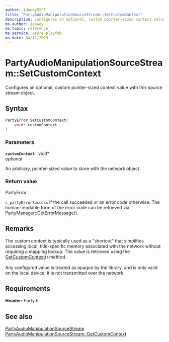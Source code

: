 ```yaml
---
author: jdeweyMSFT
title: "PartyAudioManipulationSourceStream::SetCustomContext"
description: Configures an optional, custom pointer-sized context value with this source stream object.
ms.author: jdewey
ms.topic: reference
ms.service: azure-playfab
ms.date: 04/11/2023
---
```


# PartyAudioManipulationSourceStream::SetCustomContext  

Configures an optional, custom pointer-sized context value with this source stream object.  

## Syntax  
  
```cpp
PartyError SetCustomContext(  
    void* customContext  
)  
```  
  
### Parameters  
  
**`customContext`** &nbsp; void*  
*optional*  
  
An arbitrary, pointer-sized value to store with the network object.  
  
  
### Return value  
PartyError
  
```c_partyErrorSuccess``` if the call succeeded or an error code otherwise. The human-readable form of the error code can be retrieved via [PartyManager::GetErrorMessage()](../../PartyManager/methods/partymanager_geterrormessage.md).
  
## Remarks  
  
The custom context is typically used as a "shortcut" that simplifies accessing local, title-specific memory associated with the network without requiring a mapping lookup. The value is retrieved using the [GetCustomContext()](partyaudiomanipulationsourcestream_getcustomcontext.md) method. <br /><br /> Any configured value is treated as opaque by the library, and is only valid on the local device; it is not transmitted over the network.
  
## Requirements  
  
**Header:** Party.h
  
## See also  
[PartyAudioManipulationSourceStream](../partyaudiomanipulationsourcestream.md)  
[PartyAudioManipulationSourceStream::GetCustomContext](partyaudiomanipulationsourcestream_getcustomcontext.md)
  
  
